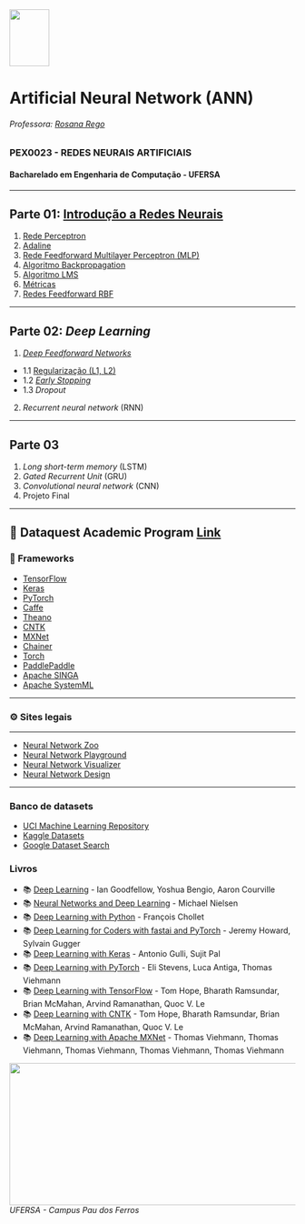 <div>

  <img src="https://github.com/roscibely/algorithms-and-data-structure/blob/main/Ufersa.png" width="70" height="100">
</div>


#  Artificial Neural Network (ANN)

###### Professora: [Rosana Rego](https://github.com/roscibely)

### PEX0023 - REDES NEURAIS ARTIFICIAIS
#### Bacharelado em Engenharia de Computação - UFERSA
---
## Parte 01: [Introdução a Redes Neurais](https://github.com/roscibely/neural_networks/tree/develop/unidadeI) 
1. [Rede Perceptron](https://github.com/roscibely/neural_networks/tree/develop/unidadeI/perceptron)
2. [Adaline](https://github.com/roscibely/neural_networks/blob/develop/unidadeI/adaline.py)
3. [Rede Feedforward Multilayer Perceptron (MLP)](https://github.com/roscibely/neural_networks/tree/develop/unidadeI/mlp)
4. [Algoritmo Backpropagation](https://github.com/roscibely/neural_networks/blob/develop/unidadeI/backpropagation.md)
5. [Algoritmo  LMS]()
6. [Métricas](https://github.com/roscibely/neural_networks/tree/develop/unidadeI/metricas) 
7. [Redes Feedforward RBF](https://github.com/roscibely/neural_networks/blob/develop/unidadeI/radial_basis_function.py)
---
## Parte 02: _Deep Learning_ 
1. [_Deep Feedforward Networks_](https://github.com/roscibely/neural_networks/tree/develop/unidadeII)
- 1.1 [Regularização (L1, L2)](https://github.com/roscibely/neural_networks/tree/develop/unidadeII/regularizacao)
- 1.2 [_Early Stopping_](https://github.com/roscibely/neural_networks/tree/develop/unidadeII/otmizacao)
- 1.3 _Dropout_ 
2. _Recurrent neural network_ (RNN)
---
## Parte 03
1. _Long short-term memory_ (LSTM)
2. _Gated Recurrent Unit_ (GRU)
3. _Convolutional neural network_ (CNN)
4. Projeto Final
---
🤜 Dataquest Academic Program [Link](https://www.dataquest.io/course/deep-learning-fundamentals/)
---
### 🦾 Frameworks 

* [TensorFlow](https://www.tensorflow.org/)
* [Keras](https://keras.io/)
* [PyTorch](https://pytorch.org/)
* [Caffe](http://caffe.berkeleyvision.org/)
* [Theano](http://deeplearning.net/software/theano/)
* [CNTK](https://docs.microsoft.com/en-us/cognitive-toolkit/)
* [MXNet](https://mxnet.apache.org/)
* [Chainer](https://chainer.org/)
* [Torch](http://torch.ch/)
* [PaddlePaddle](http://www.paddlepaddle.org/)
* [Apache SINGA](http://singa.apache.org/)
* [Apache SystemML](https://systemml.apache.org/)
---
### ⚙️ Sites legais 
---
* [Neural Network Zoo](http://www.asimovinstitute.org/neural-network-zoo/)
* [Neural Network Playground](https://playground.tensorflow.org/)
* [Neural Network Visualizer](http://alexlenail.me/NN-SVG/index.html)
* [Neural Network Design](http://www.heatonresearch.com/aifh/vol1/v1_3_1_neural_network_design.html)
---

### Banco de datasets

* [UCI Machine Learning Repository](https://archive.ics.uci.edu/ml/index.php)
* [Kaggle Datasets](https://www.kaggle.com/datasets)
* [Google Dataset Search](https://toolbox.google.com/datasetsearch)


### Livros 

* 📚  [Deep Learning](http://www.deeplearningbook.org/) - Ian Goodfellow, Yoshua Bengio, Aaron Courville
* 📚  [Neural Networks and Deep Learning](http://neuralnetworksanddeeplearning.com/) - Michael Nielsen
* 📚  [Deep Learning with Python](https://www.manning.com/books/deep-learning-with-python) - François Chollet
* 📚  [Deep Learning for Coders with fastai and PyTorch](https://www.amazon.com/Deep-Learning-Coders-fastai-PyTorch/dp/1492045527) - Jeremy Howard, Sylvain Gugger
* 📚  [Deep Learning with Keras](https://www.amazon.com/Deep-Learning-Keras-Powerful-Python/dp/178646294X) - Antonio Gulli, Sujit Pal
* 📚  [Deep Learning with PyTorch](https://www.amazon.com/Deep-Learning-PyTorch-Applications-Production/dp/1491989386) - Eli Stevens, Luca Antiga, Thomas Viehmann
* 📚  [Deep Learning with TensorFlow](https://www.amazon.com/Deep-Learning-TensorFlow-Scalable-Implementations/dp/1491989386) - Tom Hope, Bharath Ramsundar, Brian McMahan, Arvind Ramanathan, Quoc V. Le
* 📚  [Deep Learning with CNTK](https://www.amazon.com/Deep-Learning-CNTK-Scalable-Implementations/dp/1491989386) - Tom Hope, Bharath Ramsundar, Brian McMahan, Arvind Ramanathan, Quoc V. Le
* 📚  [Deep Learning with Apache MXNet](https://www.amazon.com/Deep-Learning-Apache-MXNet-Scalable/dp/1491989386) - Thomas Viehmann, Thomas Viehmann, Thomas Viehmann, Thomas Viehmann, Thomas Viehmann






<div>
  <img src="https://github.com/roscibely/algorithms-and-data-structure/blob/develop/ufersa.jpg" width="700" height="250">
</div>
<i>UFERSA - Campus Pau dos Ferros</i>

